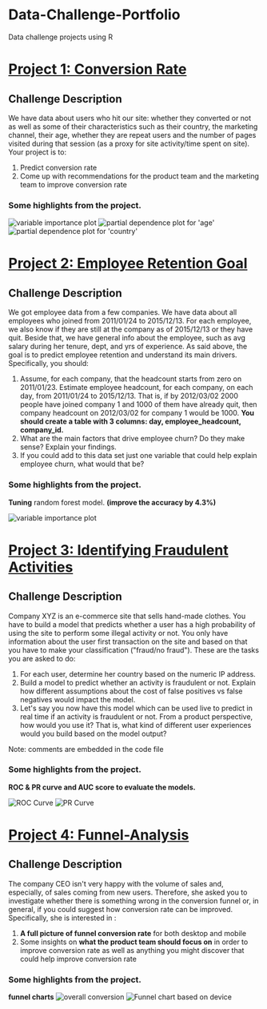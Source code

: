 # Data-Challenge-Portfolio
Data challenge projects using R


# [Project 1: Conversion Rate](https://github.com/zhanghanduo337/Conversion-Rate)

## Challenge Description
We have data about users who hit our site: whether they converted or not as well as some of their characteristics such as their country, the marketing channel, their age, whether they are repeat users and the number of pages visited during that session (as a proxy for site activity/time spent on site).
Your project is to:
1. Predict conversion rate
2. Come up with recommendations for the product team and the marketing team to improve conversion rate

### Some highlights from the project.

![variable importance plot](variable_importance_plot_5_variables.png)
![partial dependence plot for 'age'](boosted_trees-age.png)
![partial dependence plot for 'country'](boosted_trees-country.png)

# [Project 2: Employee Retention Goal](https://github.com/zhanghanduo337/Employee-Retention)

## Challenge Description
We got employee data from a few companies. We have data about all employees who joined from 2011/01/24 to 2015/12/13. For each employee, we also know if they are still at the company as of 2015/12/13 or they have quit. Beside that, we have general info about the employee, such as avg salary during her tenure, dept, and yrs of experience.
As said above, the goal is to predict employee retention and understand its main drivers. Specifically, you should:

1. Assume, for each company, that the headcount starts from zero on 2011/01/23. Estimate employee headcount, for each company, on each day, from 2011/01/24 to 2015/12/13. That is, if by 2012/03/02 2000 people have joined company 1 and 1000 of them have already quit, then company headcount on 2012/03/02 for company 1 would be 1000. **You should create a table with 3 columns: day, employee_headcount, company_id.**
2. What are the main factors that drive employee churn? Do they make sense? Explain your findings.
3. If you could add to this data set just one variable that could help explain employee churn, what would that be?

### Some highlights from the project.
**Tuning** random forest model. **(improve the accuracy by 4.3%)**

![variable importance plot](variable_importance_plot_after_tune.png)

# [Project 3: Identifying Fraudulent Activities](https://github.com/zhanghanduo337/Identifying-Fraudulent-Activities)

## Challenge Description
Company XYZ is an e-commerce site that sells hand-made clothes.
You have to build a model that predicts whether a user has a high probability of using the site to perform some illegal activity or not. 
You only have information about the user first transaction on the site and based on that you have to make your classification ("fraud/no fraud").
These are the tasks you are asked to do:
1. For each user, determine her country based on the numeric IP address.
2. Build a model to predict whether an activity is fraudulent or not. Explain how different assumptions about the cost of false positives vs false negatives would impact the model.
4. Let's say you now have this model which can be used live to predict in real time if an activity is fraudulent or not. From a product perspective, how would you use it? That is, what kind of different user experiences would you build based on the model output?

Note: comments are embedded in the code file

### Some highlights from the project.
**ROC & PR curve and AUC score to evaluate the models.**

![ROC Curve](ROC_curve.png)
![PR Curve](PR_curve.png)


# [Project 4: Funnel-Analysis](https://github.com/zhanghanduo337/Funnel-Analysis)


## Challenge Description
The company CEO isn't very happy with the volume of sales and, especially, of sales coming from new users. Therefore, she asked you to investigate whether there is something wrong in the conversion funnel or, in general, if you could suggest how conversion rate can be improved.
Specifically, she is interested in :
1. **A full picture of funnel conversion rate** for both desktop and mobile
2. Some insights on **what the product team should focus on** in order to improve conversion rate as well as anything you might discover that could help improve conversion rate
### Some highlights from the project.
**funnel charts**
![overall conversion](overall_funnel_plot.png)
![Funnel chart based on device](Funnel_plot_device.png)

